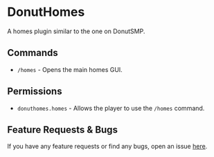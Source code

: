 # DonutHomes
A homes plugin similar to the one on DonutSMP.

## Commands
- `/homes` - Opens the main homes GUI.

## Permissions
- `donuthomes.homes` - Allows the player to use the `/homes` command.

## Feature Requests & Bugs
If you have any feature requests or find any bugs, open an issue [here](https://github.com/tarna/DonutHomes/issues/new).